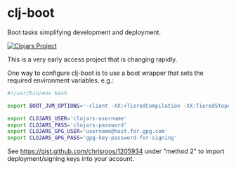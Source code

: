 # clj-boot

Boot tasks simplifying development and deployment.

[![Clojars Project](https://img.shields.io/clojars/v/coconutpalm/clj-boot.svg)](https://clojars.org/coconutpalm/clj-boot)

This is a very early access project that is changing rapidly.

One way to configure clj-boot is to use a boot wrapper that sets the required environment variables.
e.g.:

```bash
#!/usr/bin/env bash

export BOOT_JVM_OPTIONS='-client -XX:+TieredCompilation -XX:TieredStopAtLevel=1 -Xverify:none -Xmx2g -XX:+UseConcMarkSweepGC -XX:+CMSClassUnloadingEnabled -XX:-OmitStackTraceInFastThrow'

export CLOJARS_USER='clojars-username'
export CLOJARS_PASS='clojars-password'
export CLOJARS_GPG_USER='username@host.for.gpg.com'
export CLOJARS_GPG_PASS='gpg-key-password-for-signing'
```

See https://gist.github.com/chrisroos/1205934 under "method 2" to import deployment/signing keys into your account.
